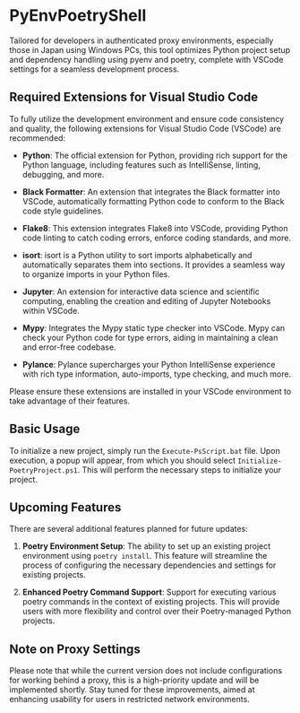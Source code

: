 # PyEnvPoetryShell
Tailored for developers in authenticated proxy environments, especially those in Japan using Windows PCs, this tool optimizes Python project setup and dependency handling using pyenv and poetry, complete with VSCode settings for a seamless development process.

## Required Extensions for Visual Studio Code

To fully utilize the development environment and ensure code consistency and quality, the following extensions for Visual Studio Code (VSCode) are recommended:

- **Python**: The official extension for Python, providing rich support for the Python language, including features such as IntelliSense, linting, debugging, and more.

- **Black Formatter**: An extension that integrates the Black formatter into VSCode, automatically formatting Python code to conform to the Black code style guidelines.

- **Flake8**: This extension integrates Flake8 into VSCode, providing Python code linting to catch coding errors, enforce coding standards, and more.

- **isort**: isort is a Python utility to sort imports alphabetically and automatically separates them into sections. It provides a seamless way to organize imports in your Python files.

- **Jupyter**: An extension for interactive data science and scientific computing, enabling the creation and editing of Jupyter Notebooks within VSCode.

- **Mypy**: Integrates the Mypy static type checker into VSCode. Mypy can check your Python code for type errors, aiding in maintaining a clean and error-free codebase.

- **Pylance**: Pylance supercharges your Python IntelliSense experience with rich type information, auto-imports, type checking, and much more.

Please ensure these extensions are installed in your VSCode environment to take advantage of their features.

## Basic Usage

To initialize a new project, simply run the `Execute-PsScript.bat` file. Upon execution, a popup will appear, from which you should select `Initialize-PoetryProject.ps1`. This will perform the necessary steps to initialize your project.

## Upcoming Features

There are several additional features planned for future updates:

1. **Poetry Environment Setup**:
   The ability to set up an existing project environment using `poetry install`. This feature will streamline the process of configuring the necessary dependencies and settings for existing projects.

2. **Enhanced Poetry Command Support**:
   Support for executing various poetry commands in the context of existing projects. This will provide users with more flexibility and control over their Poetry-managed Python projects.

## Note on Proxy Settings

Please note that while the current version does not include configurations for working behind a proxy, this is a high-priority update and will be implemented shortly. Stay tuned for these improvements, aimed at enhancing usability for users in restricted network environments.
